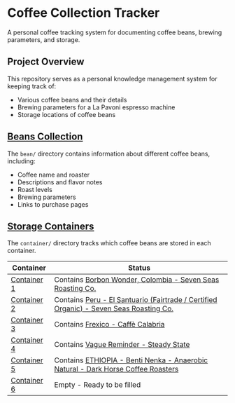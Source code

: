# Coffee Collection Tracker

A personal coffee tracking system for documenting coffee beans, brewing parameters, and storage.

## Project Overview

This repository serves as a personal knowledge management system for keeping track of:
- Various coffee beans and their details
- Brewing parameters for a La Pavoni espresso machine
- Storage locations of coffee beans

## [Beans Collection](bean/)

The `bean/` directory contains information about different coffee beans, including:
- Coffee name and roaster
- Descriptions and flavor notes
- Roast levels
- Brewing parameters
- Links to purchase pages

## [Storage Containers](container/)

The `container/` directory tracks which coffee beans are stored in each container. 

| Container | Status |
|-----------|--------|
| [Container 1](container/1.md) | Contains [Borbon Wonder, Colombia - Seven Seas Roasting Co.](bean/87.Seven-Seas-Borbon-Wonder-Colombia.md) |
| [Container 2](container/2.md) | Contains [Peru - El Santuario (Fairtrade / Certified Organic) - Seven Seas Roasting Co.](bean/82.Peru-El-Santuario-Seven-Seas.md) |
| [Container 3](container/3.md) | Contains [Frexico - Caffè Calabria](bean/83.Caffe-Calabria-Frexico.md) |
| [Container 4](container/4.md) | Contains [Vague Reminder - Steady State](bean/85.Steady-State-Vague-Reminder.md) |
| [Container 5](container/5.md) | Contains [ETHIOPIA - Benti Nenka - Anaerobic Natural - Dark Horse Coffee Roasters](bean/84.Dark-Horse-Ethiopia-Benti-Nenka.md) |
| [Container 6](container/6.md) | Empty - Ready to be filled |





